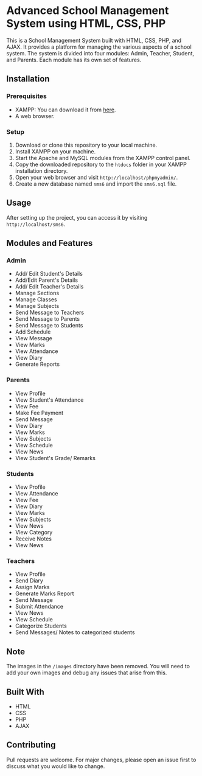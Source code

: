 # Advanced School Management System using HTML, CSS, PHP

This is a School Management System built with HTML, CSS, PHP, and AJAX. It provides a platform for managing the various aspects of a school system. The system is divided into four modules: Admin, Teacher, Student, and Parents. Each module has its own set of features.

## Installation 

### Prerequisites

- XAMPP: You can download it from [here](https://www.apachefriends.org/index.html).
- A web browser.

### Setup

1. Download or clone this repository to your local machine.
2. Install XAMPP on your machine.
3. Start the Apache and MySQL modules from the XAMPP control panel.
4. Copy the downloaded repository to the `htdocs` folder in your XAMPP installation directory.
5. Open your web browser and visit `http://localhost/phpmyadmin/`.
6. Create a new database named `sms6` and import the `sms6.sql` file.

## Usage

After setting up the project, you can access it by visiting `http://localhost/sms6`.

## Modules and Features

### Admin

- Add/ Edit Student's Details
- Add/Edit Parent's Details
- Add/ Edit Teacher's Details
- Manage Sections
- Manage Classes
- Manage Subjects
- Send Message to Teachers
- Send Message to Parents
- Send Message to Students
- Add Schedule
- View Message
- View Marks
- View Attendance
- View Diary
- Generate Reports

### Parents

- View Profile
- View Student's Attendance
- View Fee
- Make Fee Payment
- Send Message
- View Diary
- View Marks
- View Subjects
- View Schedule
- View News
- View Student's Grade/ Remarks

### Students

- View Profile
- View Attendance
- View Fee
- View Diary
- View Marks
- View Subjects
- View News
- View Category
- Receive Notes
- View News

### Teachers

- View Profile
- Send Diary
- Assign Marks
- Generate Marks Report
- Send Message
- Submit Attendance
- View News
- View Schedule
- Categorize Students
- Send Messages/ Notes to categorized students

## Note

The images in the `/images` directory have been removed. You will need to add your own images and debug any issues that arise from this.

## Built With

- HTML
- CSS
- PHP
- AJAX

## Contributing

Pull requests are welcome. For major changes, please open an issue first to discuss what you would like to change.


